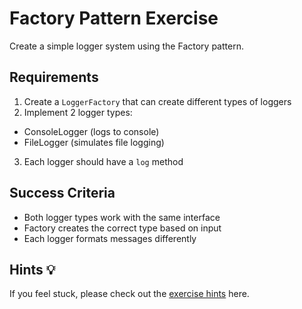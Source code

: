 # Factory Pattern Exercise

Create a simple logger system using the Factory pattern.

## Requirements

1. Create a `LoggerFactory` that can create different types of loggers
2. Implement 2 logger types:
  - ConsoleLogger (logs to console)
  - FileLogger (simulates file logging)
3. Each logger should have a `log` method

## Success Criteria

- Both logger types work with the same interface
- Factory creates the correct type based on input
- Each logger formats messages differently

## Hints 💡

If you feel stuck, please check out the [exercise hints](01-factory.hint.md) here.
